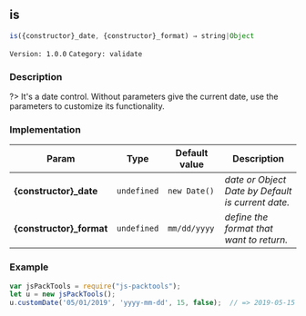 ## is 
  ```javascript
 is({constructor}_date, {constructor}_format) ⇒ string|Object 
``` 

 ` Version: 1.0.0 ` 
` Category: validate ` 

### Description 

?> It's a date control. Without parameters give the current date, use the parameters to customize its functionality. 

### Implementation 

| Param | Type | Default value | Description | 
| --- | --- | --- | --- | 
| **{constructor}_date** | `undefined` | ` new Date() ` | _date or Object Date by Default is current date._ | 
| **{constructor}_format** | `undefined` | ` mm/dd/yyyy ` | _define the format that want to return._ | 

### Example 

 ```javascript 
 var jsPackTools = require("js-packtools"); 
 let u = new jsPackTools(); 
 u.customDate('05/01/2019', 'yyyy-mm-dd', 15, false);  // => 2019-05-15 
 ```  

